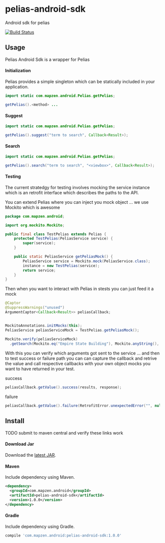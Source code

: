 pelias-android-sdk
==================

Android sdk for pelias

[![Build Status](https://travis-ci.org/mapzen/pelias-android-sdk.svg?branch=master)](https://travis-ci.org/mapzen/pelias-android-sdk)

## Usage

Pelias Android Sdk is a wrapper for Pelias

#### Initialization

Pelias provides a simple singleton which can be statically included in your application.

```java
import static com.mapzen.android.Pelias.getPelias;

getPelias().<method> ...

```

#### Suggest

```java
import static com.mapzen.android.Pelias.getPelias;

getPelias().suggest("term to search", Callback<Result>);
```

#### Search

```java
import static com.mapzen.android.Pelias.getPelias;

getPelias().search("term to search", "<viewbox>", Callback<Result>);
````

#### Testing

The current stratedgy for testing involves mocking the service instance which is an retrofit interface which describes the paths to the API.

You can extend Pelias where you can inject you mock object ... we use Mockito which is awesome

```java
package com.mapzen.android;

import org.mockito.Mockito;

public final class TestPelias extends Pelias {
    protected TestPelias(PeliasService service) {
        super(service);
    }

    public static PeliasService getPeliasMock() {
        PeliasService service = Mockito.mock(PeliasService.class);
        instance = new TestPelias(service);
        return service;
    }
}
```

Then when you want to interact with Pelias in stests you can just feed it a mock

```java
@Captor
@SuppressWarnings("unused")
ArgumentCaptor<Callback<Result>> peliasCallback;
    

MockitoAnnotations.initMocks(this);
PeliasService peliasServiceMock = TestPelias.getPeliasMock();
    
Mockito.verify(peliasServiceMock)
  .getSearch(Mockito.eq("Empire State Building"), Mockito.anyString(), peliasCallback.capture());

```
With this you can verify which arguments got sent to the service ... and then to test success or failure path you can can capture the callback and retrive the value and call respective callbacks with your own object mocks you want to have returned in your test.

success

```java
peliasCallback.getValue().success(results, response);
```

failure
```java
peliasCallback.getValue().failure(RetrofitError.unexpectedError("", null));
```


## Install

TODO submit to maven central and verify these links work

#### Download Jar

Download the [latest JAR][1].

#### Maven

Include dependency using Maven.

```xml
<dependency>
  <groupId>com.mapzen.android</groupId>
  <artifactId>pelias-android-sdk</artifactId>
  <version>1.0.0</version>
</dependency>
```

#### Gradle

Include dependency using Gradle.

```groovy
compile 'com.mapzen.android:pelias-android-sdk:1.0.0'
```

[1]: #
